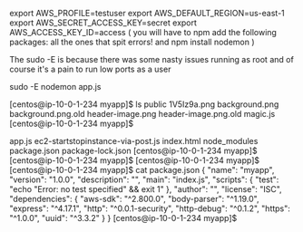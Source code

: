 
export AWS_PROFILE=testuser
export AWS_DEFAULT_REGION=us-east-1
export AWS_SECRET_ACCESS_KEY=secret
export AWS_ACCESS_KEY_ID=access
( you will have to npm add the following packages: all the ones that spit errors! and npm install nodemon )

The sudo -E is because there was some nasty issues running as root and of course it's a pain to run low ports as a user

sudo -E nodemon app.js



[centos@ip-10-0-1-234 myapp]$ ls public
1V5Iz9a.png  background.png  background.png.old  header-image.png  header-image.png.old  magic.js
[centos@ip-10-0-1-234 myapp]$


app.js  ec2-startstopinstance-via-post.js  index.html  node_modules  package.json  package-lock.json
[centos@ip-10-0-1-234 myapp]$
[centos@ip-10-0-1-234 myapp]$
[centos@ip-10-0-1-234 myapp]$
[centos@ip-10-0-1-234 myapp]$ cat package.json
{
  "name": "myapp",
  "version": "1.0.0",
  "description": "",
  "main": "index.js",
  "scripts": {
    "test": "echo \"Error: no test specified\" && exit 1"
  },
  "author": "",
  "license": "ISC",
  "dependencies": {
    "aws-sdk": "^2.800.0",
    "body-parser": "^1.19.0",
    "express": "^4.17.1",
    "http": "^0.0.1-security",
    "http-debug": "^0.1.2",
    "https": "^1.0.0",
    "uuid": "^3.3.2"
  }
}
[centos@ip-10-0-1-234 myapp]$
